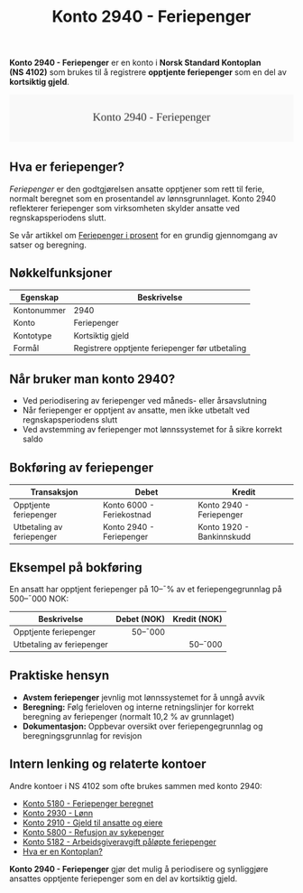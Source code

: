 ﻿---
title: "Konto 2940 - Feriepenger"
seoTitle: "Konto 2940 | Feriepenger | Kontoplan"
description: "Konto 2940 brukes til å registrere opptjente feriepenger som kortsiktig gjeld ved periodisering. Les om satser, beregning, bokføring, eksempler og praktiske hensyn."
summary: "Konto 2940: feriepenger. Periodisering, beregning og bokføring."
---

**Konto 2940 - Feriepenger** er en konto i **Norsk Standard Kontoplan (NS 4102)** som brukes til å registrere **opptjente feriepenger** som en del av **kortsiktig gjeld**.

![Illustrasjon av konto 2940 Feriepenger](2940-feriepenger-image.svg)

## Hva er feriepenger?

*Feriepenger* er den godtgjørelsen ansatte opptjener som rett til ferie, normalt beregnet som en prosentandel av lønnsgrunnlaget. Konto 2940 reflekterer feriepenger som virksomheten skylder ansatte ved regnskapsperiodens slutt.

Se vår artikkel om [Feriepenger i prosent](/blogs/regnskap/feriepenger-i-prosent "Feriepenger i prosent - Satser, Beregning og Eksempler") for en grundig gjennomgang av satser og beregning.

## Nøkkelfunksjoner

| Egenskap      | Beskrivelse                                        |
|---------------|----------------------------------------------------|
| Kontonummer   | 2940                                               |
| Konto         | Feriepenger                                        |
| Kontotype     | Kortsiktig gjeld                                   |
| Formål        | Registrere opptjente feriepenger før utbetaling    |

## Når bruker man konto 2940?

* Ved periodisering av feriepenger ved måneds- eller årsavslutning
* Når feriepenger er opptjent av ansatte, men ikke utbetalt ved regnskapsperiodens slutt
* Ved avstemming av feriepenger mot lønnssystemet for å sikre korrekt saldo

## Bokføring av feriepenger

| Transaksjon              | Debet                      | Kredit                  |
|--------------------------|----------------------------|-------------------------|
| Opptjente feriepenger    | Konto 6000 - Feriekostnad  | Konto 2940 - Feriepenger|
| Utbetaling av feriepenger| Konto 2940 - Feriepenger   | Konto 1920 - Bankinnskudd|

## Eksempel på bokføring

En ansatt har opptjent feriepenger på 10–¯% av et feriepengegrunnlag på 500–¯000 NOK:

| Beskrivelse              | Debet (NOK) | Kredit (NOK) |
|--------------------------|------------:|-------------:|
| Opptjente feriepenger    |      50–¯000 |              |
| Utbetaling av feriepenger|             |      50–¯000 |

## Praktiske hensyn

* **Avstem feriepenger** jevnlig mot lønnssystemet for å unngå avvik
* **Beregning:** Følg ferieloven og interne retningslinjer for korrekt beregning av feriepenger (normalt 10,2 % av grunnlaget)
* **Dokumentasjon:** Oppbevar oversikt over feriepengegrunnlag og beregningsgrunnlag for revisjon

## Intern lenking og relaterte kontoer

Andre kontoer i NS 4102 som ofte brukes sammen med konto 2940:

* [Konto 5180 - Feriepenger beregnet](/blogs/kontoplan/5180-feriepenger-beregnet "Konto 5180 - Feriepenger beregnet")
* [Konto 2930 - Lønn](/blogs/kontoplan/2930-lonn "Konto 2930 - Lønn")
* [Konto 2910 - Gjeld til ansatte og eiere](/blogs/kontoplan/2910-gjeld-til-ansatte-og-eiere "Konto 2910 - Gjeld til ansatte og eiere")
* [Konto 5800 - Refusjon av sykepenger](/blogs/kontoplan/5800-refusjon-av-sykepenger "Konto 5800 - Refusjon av sykepenger")
* [Konto 5182 - Arbeidsgiveravgift påløpte feriepenger](/blogs/kontoplan/5182-arbeidsgiveravgift-palopte-feriepenger "Konto 5182 - Arbeidsgiveravgift påløpte feriepenger")
* [Hva er en Kontoplan?](/blogs/regnskap/hva-er-kontoplan "Hva er en Kontoplan? Komplett Guide til Kontoplaner i Norsk Regnskap")

**Konto 2940 - Feriepenger** gjør det mulig å periodisere og synliggjøre ansattes opptjente feriepenger som en del av kortsiktig gjeld.






